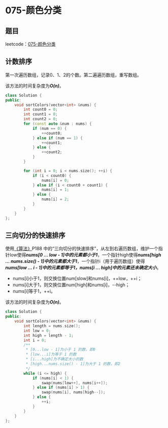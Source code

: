 # 075-颜色分类

## 题目

leetcode：[075-颜色分类](https://leetcode-cn.com/problems/sort-colors/)


## 计数排序

第一次遍历数组，记录0、1、2的个数。第二遍遍历数组，重写数组。

该方法的时间复杂度为***O(n)***。

```c++
class Solution {
public:
    void sortColors(vector<int> &nums) {
        int count0 = 0;
        int count1 = 0;
        int count2 = 0;
        for (const auto &num : nums) {
            if (num == 0) {
                ++count0;
            } else if (num == 1) {
                ++count1;
            } else {
                ++count2;
            }
        }

        for (int i = 0; i < nums.size(); ++i) {
            if (i < count0) {
                nums[i] = 0;
            } else if (i < count0 + count1) {
                nums[i] = 1;
            } else {
                nums[i] = 2;
            }
        }
    }
};
```

## 三向切分的快速排序

使用[《算法》](<https://book.douban.com/subject/10432347/>)P188 中的“三向切分的快速排序”，从左到右遍历数组，维护一个指针low使得***nums[0 … low - 1]中的元素都小于1***，一个指针high使得***nums[high … nums.size() - 1]中的元素都大于1***，一个指针i（用于遍历数组）使得***nums[low … i - 1]中的元素都等于1，nums[i … high]中的元素还未确定大小***。

- nums[i]小于1，则交换位置num[slow]和nums[i]，++low，++i；
- nums[i]大于1，则交换位置num[high]和nums[i]，--high；
- nums[i]等于1，++i。

该方法的时间复杂度为***O(n)***。

```c++
class Solution {
public:
    void sortColors(vector<int> &nums) {
        int length = nums.size();
        int low = 0;
        int high = length - 1;
        int i = 0;
        /**
         * [0...low - 1]为小于 1 的数，即0
         * [low...i]为等于 1 的数
         * [i...high]为不确定大小的数
         * [high...nums.size() - 1]为大于 1 的数，即2
         */
        while (i <= high) {
            if (nums[i] < 1) {
                swap(nums[low++], nums[i++]);
            } else if (nums[i] > 1) {
                swap(nums[i], nums[high--]);
            } else {
                ++i;
            }
        }
    }
};
```

